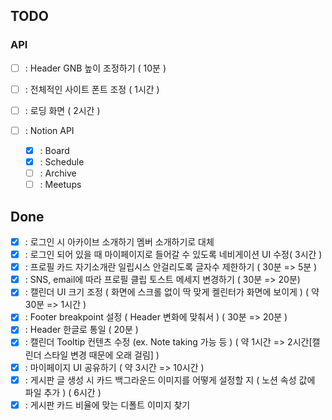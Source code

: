 ## TODO

### API

- [ ] : Header GNB 높이 조정하기 ( 10분 )
- [ ] : 전체적인 사이트 폰트 조정 ( 1시간 )
- [ ] : 로딩 화면 ( 2시간 )

- [ ] : Notion API
  - [x] : Board
  - [x] : Schedule
  - [ ] : Archive
  - [ ] : Meetups

## Done

- [x] : 로그인 시 아카이브 소개하기 멤버 소개하기로 대체
- [x] : 로그인 되어 있을 때 마이페이지로 들어갈 수 있도록 네비게이션 UI 수정( 3시간 )
- [x] : 프로필 카드 자기소개란 일립시스 안걸리도록 글자수 제한하기 ( 30분 => 5분 )
- [x] : SNS, email에 따라 프로필 클립 토스트 메세지 변경하기 ( 30분 => 20분)
- [x] : 캘린더 UI 크기 조정 ( 화면에 스크롤 없이 딱 맞게 켈린터가 화면에 보이게 ) ( 약 30분 => 1시간 )
- [x] : Footer breakpoint 설정 ( Header 변화에 맞춰서 ) ( 30분 => 20분 )
- [x] : Header 한글로 통일 ( 20분 )
- [x] : 캘린더 Tooltip 컨텐츠 수정 (ex. Note taking 가능 등 ) ( 약 1시간 => 2시간[캘린더 스타일 변경 때문에 오래 걸림] )
- [x] : 마이페이지 UI 공유하기 ( 약 3시간 => 10시간 )
- [x] : 게시판 글 생성 시 카드 백그라운드 이미지를 어떻게 설정할 지 ( 노션 속성 값에 파일 추가 ) ( 6시간 )
- [x] : 게시판 카드 비율에 맞는 디폴트 이미지 찾기
